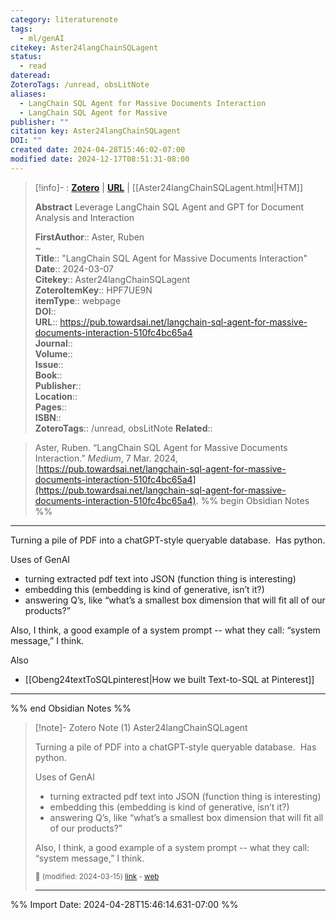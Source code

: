 ```yaml
---
category: literaturenote
tags:
  - ml/genAI
citekey: Aster24langChainSQLagent
status:
  - read
dateread: 
ZoteroTags: /unread, obsLitNote
aliases:
  - LangChain SQL Agent for Massive Documents Interaction
  - LangChain SQL Agent for Massive
publisher: ""
citation key: Aster24langChainSQLagent
DOI: ""
created date: 2024-04-28T15:46:02-07:00
modified date: 2024-12-17T08:51:31-08:00
---
```


> [!info]- : [**Zotero**](zotero://select/library/items/HPF7UE9N)   | [**URL**](https://pub.towardsai.net/langchain-sql-agent-for-massive-documents-interaction-510fc4bc65a4) | [[Aster24langChainSQLagent.html|HTM]]
>
> 
> **Abstract**
> Leverage LangChain SQL Agent and GPT for Document Analysis and Interaction
> 
> 
> **FirstAuthor**:: Aster, Ruben  
~    
> **Title**:: "LangChain SQL Agent for Massive Documents Interaction"  
> **Date**:: 2024-03-07  
> **Citekey**:: Aster24langChainSQLagent  
> **ZoteroItemKey**:: HPF7UE9N  
> **itemType**:: webpage  
> **DOI**::   
> **URL**:: https://pub.towardsai.net/langchain-sql-agent-for-massive-documents-interaction-510fc4bc65a4  
> **Journal**::   
> **Volume**::   
> **Issue**::   
> **Book**::   
> **Publisher**::   
> **Location**::    
> **Pages**::   
> **ISBN**::   
> **ZoteroTags**:: /unread, obsLitNote
> **Related**:: 

> Aster, Ruben. “LangChain SQL Agent for Massive Documents Interaction.” _Medium_, 7 Mar. 2024, [https://pub.towardsai.net/langchain-sql-agent-for-massive-documents-interaction-510fc4bc65a4](https://pub.towardsai.net/langchain-sql-agent-for-massive-documents-interaction-510fc4bc65a4).
%% begin Obsidian Notes %%
___
Turning a pile of PDF into a chatGPT-style queryable database.  Has python.

Uses of GenAI

- turning extracted pdf text into JSON (function thing is interesting)
- embedding this (embedding is kind of generative, isn’t it?)
- answering Q’s, like “what’s a smallest box dimension that will fit all of our products?”

Also, I think, a good example of a system prompt -- what they call: “system message,” I think.

Also
- [[Obeng24textToSQLpinterest|How we built Text-to-SQL at Pinterest]]
___
%% end Obsidian Notes %%

> [!note]- Zotero Note (1)
> Aster24langChainSQLagent
> 
> Turning a pile of PDF into a chatGPT-style queryable database.  Has python.
> 
> Uses of GenAI
> 
> - turning extracted pdf text into JSON (function thing is interesting)
> - embedding this (embedding is kind of generative, isn’t it?)
> - answering Q’s, like “what’s a smallest box dimension that will fit all of our products?”
> 
> Also, I think, a good example of a system prompt -- what they call: “system message,” I think.
> 
> <small>📝️ (modified: 2024-03-15) [link](zotero://select/library/items/T5L4CRGY) - [web](http://zotero.org/users/60638/items/T5L4CRGY)</small>
>  
> ---




%% Import Date: 2024-04-28T15:46:14.631-07:00 %%
